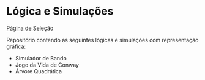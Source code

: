 # Lógica e Simulações

[Página de Seleção](https://hrszanini.github.io/logicas-simulacoes/)

Repositório contendo as seguintes lógicas e simulações com representação gráfica:

* Simulador de Bando
* Jogo da Vida de Conway
* Árvore Quadrática

